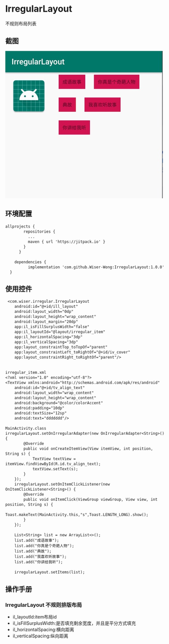# IrregularLayout
不规则布局列表
## 截图
![images](https://github.com/Wiser-Wong/IrregularLayout/blob/master/images/irregular.jpg)

## 环境配置
    allprojects {
            repositories {
              ...
              maven { url 'https://jitpack.io' }
            }
          }

        dependencies {
              implementation 'com.github.Wiser-Wong:IrregularLayout:1.0.0'
      }
## 使用控件

     <com.wiser.irregular.IrregularLayout
        android:id="@+id/ill_layout"
        android:layout_width="0dp"
        android:layout_height="wrap_content"
        android:layout_margin="20dp"
        app:il_isFillSurplusWidth="false"
        app:il_layoutId="@layout/irregular_item"
        app:il_horizontalSpacing="3dp"
        app:il_verticalSpacing="3dp"
        app:layout_constraintTop_toTopOf="parent"
        app:layout_constraintLeft_toRightOf="@+id/iv_cover"
        app:layout_constraintRight_toRightOf="parent"/>

   
    irregular_item.xml
    <?xml version="1.0" encoding="utf-8"?>
    <TextView xmlns:android="http://schemas.android.com/apk/res/android"
        android:id="@+id/tv_align_text"
        android:layout_width="wrap_content"
        android:layout_height="wrap_content"
        android:background="@color/colorAccent"
        android:padding="10dp"
        android:textSize="12sp"
        android:text="ddddddd"/>
    
    MainActivity.class
    irregularLayout.setOnIrregularAdapter(new OnIrregularAdapter<String>() {
            @Override
            public void onCreateItemView(View itemView, int position, String s) {
                TextView textView = itemView.findViewById(R.id.tv_align_text);
                textView.setText(s);
            }
        });
        irregularLayout.setOnItemClickListener(new OnItemClickListener<String>() {
            @Override
            public void onItemClick(ViewGroup viewGroup, View view, int position, String s) {
                Toast.makeText(MainActivity.this,"s",Toast.LENGTH_LONG).show();
            }
        });

        List<String> list = new ArrayList<>();
        list.add("成语故事");
        list.add("你真是个奇葩人物");
        list.add("典故");
        list.add("我喜欢听故事");
        list.add("你讲给我听");

        irregularLayout.setItems(list);
        
## 操作手册
### IrregularLayout 不规则排版布局
* il_layoutId:item布局id
* il_isFillSurplusWidth:是否填充剩余宽度，并且是平分方式填充
* il_horizontalSpacing:横向距离
* il_verticalSpacing:纵向距离
